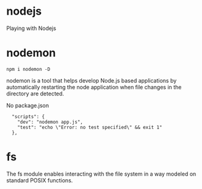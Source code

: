 # nodejs
Playing with Nodejs

# nodemon
```
npm i nodemon -D
```

nodemon is a tool that helps develop Node.js based applications by automatically restarting the node application when file changes in the directory are detected.

No package.json
```
  "scripts": {
    "dev": "nodemon app.js",
    "test": "echo \"Error: no test specified\" && exit 1"
  },
  ```

# fs
The fs module enables interacting with the file system in a way modeled on standard POSIX functions.

